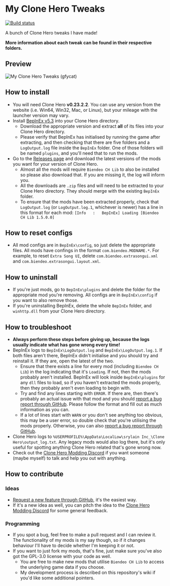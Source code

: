 # My Clone Hero Tweaks
[![Build status](https://ci.appveyor.com/api/projects/status/cslq1e2b6b1rikpl?svg=true)](https://ci.appveyor.com/project/Biendeo/my-clone-hero-tweaks)


A bunch of Clone Hero tweaks I have made!

**More information about each tweak can be found in their respective folders.**

## Preview
![My Clone Hero Tweaks (gfycat)](https://giant.gfycat.com/GrouchyEarlyIggypops.gif)

## How to install
- You will need Clone Hero **v0.23.2.2**. You can use any version from the website (i.e. Win64, Win32, Mac, or Linux), but your mileage with the launcher version may vary.
- Install [BepInEx v5.3](https://github.com/BepInEx/BepInEx/releases/tag/v5.3) into your Clone Hero directory.
  - Download the appropriate version and extract **all** of its files into your Clone Hero directory.
  - Please verify that BepInEx has initialised by running the game after extracting, and then checking that there are five folders and a `LogOutput.log` file inside the `BepInEx` folder. One of those folders will be named `plugins`, and you'll need that to run the mods.
- Go to the [Releases page](https://github.com/Biendeo/My-Clone-Hero-Tweaks/releases) and download the latest versions of the mods you want for your version of Clone Hero.
    - Almost all the mods will require `Biendeo CH Lib` to also be installed so please also download that. If you are missing it, the log will inform you.
    - All the downloads are `.zip` files and will need to be extracted to your Clone Hero directory. They should merge with the existing `BepInEx` folder.
    - To ensure that the mods have been extracted properly, check that `LogOutput.log` (or `LogOutput.log.1`, whichever is newer) has a line in this format for each mod: `[Info   :   BepInEx] Loading [Biendeo CH Lib 1.5.0.0]`

## How to reset configs
- All mod configs are in `BepInEx\config`, so just delete the appropriate files. All mods have confings in the format `com.biendeo.MODNAME.*`. For example, to reset `Extra Song UI`, delete `com.biendeo.extrasongui.xml` and `com.biendeo.extrasongui.layout.xml`.

## How to uninstall
- If you're just mods, go to `BepInEx\plugins` and delete the folder for the appropriate mod you're removing. All configs are in `BepInEx\config` if you want to also remove those.
- If you're uninstalling BepInEx, delete the whole `BepInEx` folder, and `winhttp.dll` from your Clone Hero directory.

## How to troubleshoot
- **Always perform these steps before giving up, because the logs usually indicate what has gone wrong every time!**
- BepInEx logs to `BepInEx\LogOutput.log` and `BepInEx\LogOutput.log.1`. If both files aren't there, BepInEx didn't initialise and you should try and reinstall it. If they are, open the latest of the two.
  - Ensure that there exists a line for every mod (including `Biendeo CH Lib`) in the log indicating that it's `Loading`. If not, then the mods probably aren't installed. BepInEx will look inside `BepInEx\plugins` for any `dll` files to load, so if you haven't extracted the mods properly, then they probably aren't even loading to begin with.
  - Try and find any lines starting with `ERROR`. If there are, then there's probably an actual issue with that mod and you should [report a bug report through GitHub](https://github.com/Biendeo/My-Clone-Hero-Tweaks/issues/new/choose). Please follow the format and fill out as much information as you can.
  - If a lot of lines start with `WARN` or you don't see anything too obvious, this may be a user error, so double check that you're utilising the mods properly. Otherwise, you can also [report a bug report through GitHub](https://github.com/Biendeo/My-Clone-Hero-Tweaks/issues/new/choose).
- Clone Hero logs to `%USERPROFILE%\AppData\LocalLow\srylain Inc_\Clone Hero\output_log.txt`. Any legacy mods would also log there, but it's only useful for spotting anything Clone Hero related that's gone wrong now.
- Check out the [Clone Hero Modding Discord](https://discord.gg/YsGNFEj) if you want someone (maybe myself) to talk and help you out with anything.

## How to contribute
### Ideas
- [Request a new feature through GitHub](https://github.com/Biendeo/My-Clone-Hero-Tweaks/issues/new/choose), it's the easiest way.
- If it's a new idea as well, you can pitch the idea to the [Clone Hero Modding Discord](https://discord.gg/YsGNFEj) for some general feedback.
### Programming
- If you spot a bug, feel free to make a pull request and I can review it. The functionality of my mods is my say though, so if it changes behaviour I'll have to decide whether I'm keeping it or not.
- If you want to just fork my mods, that's fine, just make sure you've also got the GPL-3.0 license with your code as well.
  - You are free to make new mods that utilise `Biendeo CH Lib` to access the underlying game data if you choose.
  - My development process is described on this repository's wiki if you'd like some additional pointers.